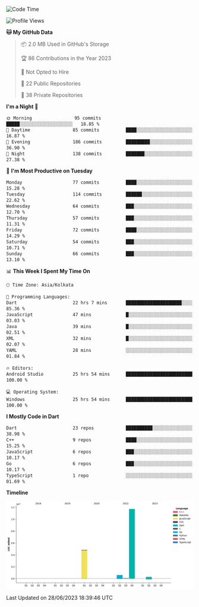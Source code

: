 <!--START_SECTION:waka-->
![Code Time](http://img.shields.io/badge/Code%20Time-808%20hrs%2013%20mins-blue)

![Profile Views](http://img.shields.io/badge/Profile%20Views-9-blue)

**🐱 My GitHub Data** 

> 📦 2.0 MB Used in GitHub's Storage 
 > 
> 🏆 86 Contributions in the Year 2023
 > 
> 🚫 Not Opted to Hire
 > 
> 📜 22 Public Repositories 
 > 
> 🔑 38 Private Repositories 
 > 
**I'm a Night 🦉** 

```text
🌞 Morning                95 commits          █████░░░░░░░░░░░░░░░░░░░░   18.85 % 
🌆 Daytime                85 commits          ████░░░░░░░░░░░░░░░░░░░░░   16.87 % 
🌃 Evening                186 commits         █████████░░░░░░░░░░░░░░░░   36.90 % 
🌙 Night                  138 commits         ███████░░░░░░░░░░░░░░░░░░   27.38 % 
```
📅 **I'm Most Productive on Tuesday** 

```text
Monday                   77 commits          ████░░░░░░░░░░░░░░░░░░░░░   15.28 % 
Tuesday                  114 commits         ██████░░░░░░░░░░░░░░░░░░░   22.62 % 
Wednesday                64 commits          ███░░░░░░░░░░░░░░░░░░░░░░   12.70 % 
Thursday                 57 commits          ███░░░░░░░░░░░░░░░░░░░░░░   11.31 % 
Friday                   72 commits          ████░░░░░░░░░░░░░░░░░░░░░   14.29 % 
Saturday                 54 commits          ███░░░░░░░░░░░░░░░░░░░░░░   10.71 % 
Sunday                   66 commits          ███░░░░░░░░░░░░░░░░░░░░░░   13.10 % 
```


📊 **This Week I Spent My Time On** 

```text
🕑︎ Time Zone: Asia/Kolkata

💬 Programming Languages: 
Dart                     22 hrs 7 mins       █████████████████████░░░░   85.36 % 
JavaScript               47 mins             █░░░░░░░░░░░░░░░░░░░░░░░░   03.03 % 
Java                     39 mins             █░░░░░░░░░░░░░░░░░░░░░░░░   02.51 % 
XML                      32 mins             █░░░░░░░░░░░░░░░░░░░░░░░░   02.07 % 
YAML                     28 mins             ░░░░░░░░░░░░░░░░░░░░░░░░░   01.84 % 

🔥 Editors: 
Android Studio           25 hrs 54 mins      █████████████████████████   100.00 % 

💻 Operating System: 
Windows                  25 hrs 54 mins      █████████████████████████   100.00 % 
```

**I Mostly Code in Dart** 

```text
Dart                     23 repos            ██████████░░░░░░░░░░░░░░░   38.98 % 
C++                      9 repos             ████░░░░░░░░░░░░░░░░░░░░░   15.25 % 
JavaScript               6 repos             ███░░░░░░░░░░░░░░░░░░░░░░   10.17 % 
Go                       6 repos             ███░░░░░░░░░░░░░░░░░░░░░░   10.17 % 
TypeScript               1 repo              ░░░░░░░░░░░░░░░░░░░░░░░░░   01.69 % 
```



**Timeline**

![Lines of Code chart](https://raw.githubusercontent.com/shamith16/shamith16/main/assets/bar_graph.png)


 Last Updated on 28/06/2023 18:39:46 UTC
<!--END_SECTION:waka-->
